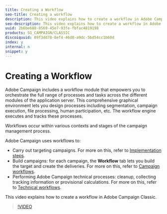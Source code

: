 ```yaml
---
title: Creating a Workflow
seo-title: Creating a workflow 
description: This video explains how to create a workflow in Adobe Campaign Classic.
seo-description: This video explains how to create a workflow in Adobe Campaign Classic.
uuid: 2b6be688-0569-45e7-93fe-fbfac4819198
products: SG_CAMPAIGN/CLASSIC
discoiquuid: 09f3dd78-8ef4-46d8-a9dc-5bd54cc1b60d
index: y
internal: n
snippet: y
---
```


# Creating a Workflow

Adobe Campaign includes a workflow module that empowers you to orchestrate the full range of processes and tasks across the different modules of the application server. This comprehensive graphical environment lets you design processes including segmentation, campaign execution, file processing, human participation, etc. The workflow engine executes and tracks these processes.

Workflows occur within various contexts and stages of the campaign management process.

Adobe Campaign uses workflows to:

* Carry out targeting campaigns. For more on this, refer to [Implementation steps](https://docs.campaign.adobe.com/doc/AC/en/WKF__General_operation_Building_a_workflow.html#Implementation_steps_).
* Build campaigns: for each campaign, the **Workflow** tab lets you build the target and create the deliveries. For more on this, refer to [Campaign workflows](https://docs.campaign.adobe.com/doc/AC/en/WKF__General_operation_Building_a_workflow.html#Campaign_workflows).
* Performing Adobe Campaign technical processes: cleanup, collecting tracking information or provisional calculations. For more on this, refer to [Technical workflows](https://docs.campaign.adobe.com/doc/AC/en/WKF__General_operation_Building_a_workflow.html#Technical_workflows).

This video explains how to create a workflow in Adobe Campaign Classic.

>[!VIDEO](https://video.tv.adobe.com/v/25559?quality=12)
